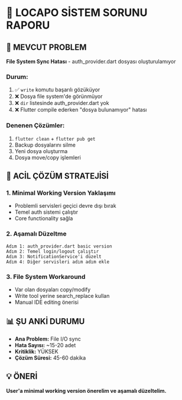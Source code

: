 # 🚨 LOCAPO SİSTEM SORUNU RAPORU

## **📍 MEVCUT PROBLEM**
**File System Sync Hatası** - auth_provider.dart dosyası oluşturulamıyor

### **Durum:**
1. ✅ `write` komutu başarılı gözüküyor
2. ❌ Dosya file system'de görünmüyor
3. ❌ `dir` listesinde auth_provider.dart yok
4. ❌ Flutter compile ederken "dosya bulunamıyor" hatası

### **Denenen Çözümler:**
1. `flutter clean` + `flutter pub get`
2. Backup dosyalarını silme
3. Yeni dosya oluşturma
4. Dosya move/copy işlemleri

## **🎯 ACİL ÇÖZÜM STRATEJİSİ**

### **1. Minimal Working Version Yaklaşımı**
- Problemli servisleri geçici devre dışı bırak
- Temel auth sistemi çalıştır
- Core functionality sağla

### **2. Aşamalı Düzeltme**
```
Adım 1: auth_provider.dart basic version
Adım 2: Temel login/logout çalıştır
Adım 3: NotificationService'i düzelt
Adım 4: Diğer servisleri adım adım ekle
```

### **3. File System Workaround**
- Var olan dosyaları copy/modify
- Write tool yerine search_replace kullan
- Manual IDE editing önerisi

## **📊 ŞU ANKİ DURUMU**
- **Ana Problem:** File I/O sync
- **Hata Sayısı:** ~15-20 adet
- **Kritiklik:** YÜKSEK
- **Çözüm Süresi:** 45-60 dakika

## **💡 ÖNERİ**
**User'a minimal working version önerelim ve aşamalı düzeltelim.**